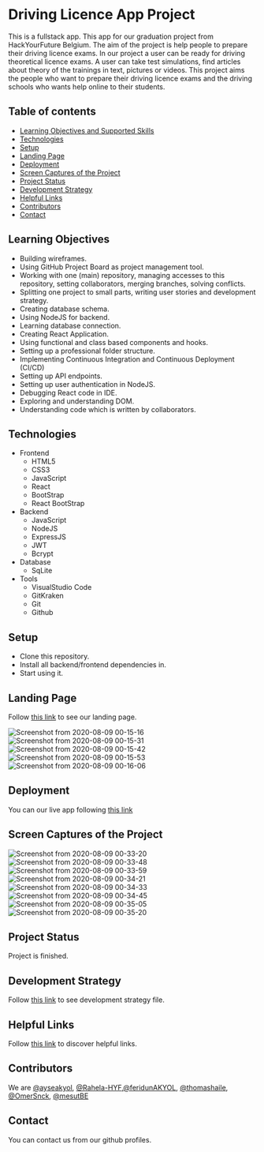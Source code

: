 # Driving Licence App Project
This is a fullstack app. This app for our graduation project from HackYourFuture Belgium. The aim of the project is help people to prepare their driving licence exams. In our project a user can be ready for driving theoretical licence exams. A user can take test simulations, find articles about theory of the trainings in text, pictures or videos. This project aims the people who want to prepare their driving licence exams and the driving schools who wants help online to their students.

## Table of contents

- [Learning Objectives and Supported Skills](#learning-objectives)
- [Technologies](#technologies)
- [Setup](#setup)
- [Landing Page](#landing-page)
- [Deployment](#deployment)
- [Screen Captures of the Project](#screen-captures-of-the-project)
- [Project Status](#project-status)
- [Development Strategy](#development-strategy)
- [Helpful Links](#helpful-links)
- [Contributors](#contributors)
- [Contact](#contact)


## Learning Objectives
- Building wireframes.
- Using GitHub Project Board as project management tool.
- Working with one (main) repository, managing accesses to this repository, setting collaborators, merging branches, solving conflicts.
- Splitting one project to small parts, writing user stories and development strategy.
- Creating database schema.
- Using NodeJS for backend.
- Learning database connection.
- Creating React Application.
- Using functional and class based components and hooks.
- Setting up a professional folder structure.
- Implementing Continuous Integration and Continuous Deployment (CI/CD)
- Setting up API endpoints.
- Setting up user authentication in NodeJS.
- Debugging React code in IDE.
- Exploring and understanding DOM.
- Understanding code which is written by collaborators.

## Technologies
- Frontend
  - HTML5
  - CSS3
  - JavaScript
  - React
  - BootStrap
  - React BootStrap
- Backend
  - JavaScript
  - NodeJS
  - ExpressJS
  - JWT
  - Bcrypt
- Database
  - SqLite
- Tools 
  - VisualStudio Code
  - GitKraken
  - Git
  - Github

## Setup
- Clone this repository.
- Install all backend/frontend dependencies in.
- Start using it.

## Landing Page
Follow [this link](https://mesutbe.github.io/DL-App-Landing-Page/index.html) to see our landing page.

![Screenshot from 2020-08-09 00-15-16](https://user-images.githubusercontent.com/59531743/89720717-976d3700-d9d5-11ea-9295-69b3832555d4.png)
![Screenshot from 2020-08-09 00-15-31](https://user-images.githubusercontent.com/59531743/89720718-9936fa80-d9d5-11ea-8195-8cbfe3d3361d.png)
![Screenshot from 2020-08-09 00-15-42](https://user-images.githubusercontent.com/59531743/89720719-9b00be00-d9d5-11ea-9b32-85cdd2e6a371.png)
![Screenshot from 2020-08-09 00-15-53](https://user-images.githubusercontent.com/59531743/89720721-9d631800-d9d5-11ea-8359-937734711634.png)
![Screenshot from 2020-08-09 00-16-06](https://user-images.githubusercontent.com/59531743/89720722-9f2cdb80-d9d5-11ea-95f5-a9fdab6c4d1f.png)

## Deployment
You can our live app following [this link](https://driving-license-app.herokuapp.com/)

## Screen Captures of the Project
![Screenshot from 2020-08-09 00-33-20](https://user-images.githubusercontent.com/59531743/89721041-f2ecf400-d9d8-11ea-8ab2-9dfbd3a6ec3e.png)
![Screenshot from 2020-08-09 00-33-48](https://user-images.githubusercontent.com/59531743/89721045-f7191180-d9d8-11ea-8ece-4f839cac9931.png)
![Screenshot from 2020-08-09 00-33-59](https://user-images.githubusercontent.com/59531743/89721073-5b3bd580-d9d9-11ea-84f2-42ef7a89e084.png)
![Screenshot from 2020-08-09 00-34-21](https://user-images.githubusercontent.com/59531743/89721074-5d059900-d9d9-11ea-9394-f0c29f4d1fd6.png)
![Screenshot from 2020-08-09 00-34-33](https://user-images.githubusercontent.com/59531743/89721075-5e36c600-d9d9-11ea-935c-185bcdb1f09c.png)
![Screenshot from 2020-08-09 00-34-45](https://user-images.githubusercontent.com/59531743/89721076-60008980-d9d9-11ea-9b4c-4795926a8b2d.png)
![Screenshot from 2020-08-09 00-35-05](https://user-images.githubusercontent.com/59531743/89721077-6262e380-d9d9-11ea-8ed2-8a693c063d9d.png)
![Screenshot from 2020-08-09 00-35-20](https://user-images.githubusercontent.com/59531743/89721078-63941080-d9d9-11ea-8e82-5fa724e28083.png)

## Project Status
Project is finished.

## Development Strategy
Follow [this link](https://github.com/MesutBE/Driving-Licence-App/blob/master/development-strategy.md) to see development strategy file.

## Helpful Links
Follow [this link](https://github.com/MesutBE/Driving-Licence-App/wiki) to discover helpful links.

## Contributors
We are [@ayseakyol](https://github.com/ayseakyol), [@Rahela-HYF](https://github.com/Rahela-HYF),[@feridunAKYOL](https://github.com/feridunAKYOL), [@thomashaile](https://github.com/thomashaile), [@OmerSnck](https://github.com/OmerSnck), [@mesutBE](https://github.com/MesutBE)

## Contact
You can contact us from our github profiles.